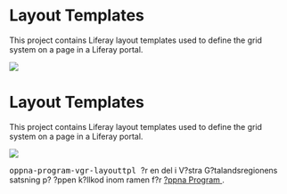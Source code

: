 
<td id="wikicontent" class="psdescription">
  <h1>
    <a name="Layout_Templates">
    </a>
    Layout Templates
    <a href="#Layout_Templates" class="section_anchor">
    </a>
  </h1>
  <p>
    This project contains Liferay layout templates used to define the grid system on a page in a Liferay portal.  
  </p>
  <p>
    <img src="https://github.com/Vastra-Gotalandsregionen/oppna-program-vgr-layouttpl/wiki/regionportalen-layout-tpl-overview.jpg"/>
  </p>
</td>

<td id="wikicontent" class="psdescription">
  <h1>
    <a name="Layout_Templates">
    </a>
    Layout Templates
    <a href="#Layout_Templates" class="section_anchor">
    </a>
  </h1>
  <p>
    This project contains Liferay layout templates used to define the grid system on a page in a Liferay portal.  
  </p>
  <p>
    <img src="https://github.com/Vastra-Gotalandsregionen/oppna-program-vgr-layouttpl/wiki/regionportalen-layout-tpl-overview.jpg"/>
  </p>
</td>

  <p>
    <tt>
      oppna-program-vgr-layouttpl
    </tt>
     ?r en del i V?stra G?talandsregionens satsning p? ?ppen k?llkod inom ramen f?r 
    <a href="https://github.com/Vastra-Gotalandsregionen//oppna-program">
      ?ppna Program
    </a>
    . 
  </p>